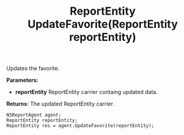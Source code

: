 ﻿---
uid: crmscript_ref_NSReportAgent_UpdateFavorite
title: ReportEntity UpdateFavorite(ReportEntity reportEntity)
intellisense: NSReportAgent.UpdateFavorite
keywords: NSReportAgent, UpdateFavorite
so.topic: reference
---

Updates the favorite.

**Parameters:**
 - **reportEntity** ReportEntity carrier containg updated data.

**Returns:** The updated ReportEntity carrier.

```crmscript
NSReportAgent agent;
ReportEntity reportEntity;
ReportEntity res = agent.UpdateFavorite(reportEntity);
```

